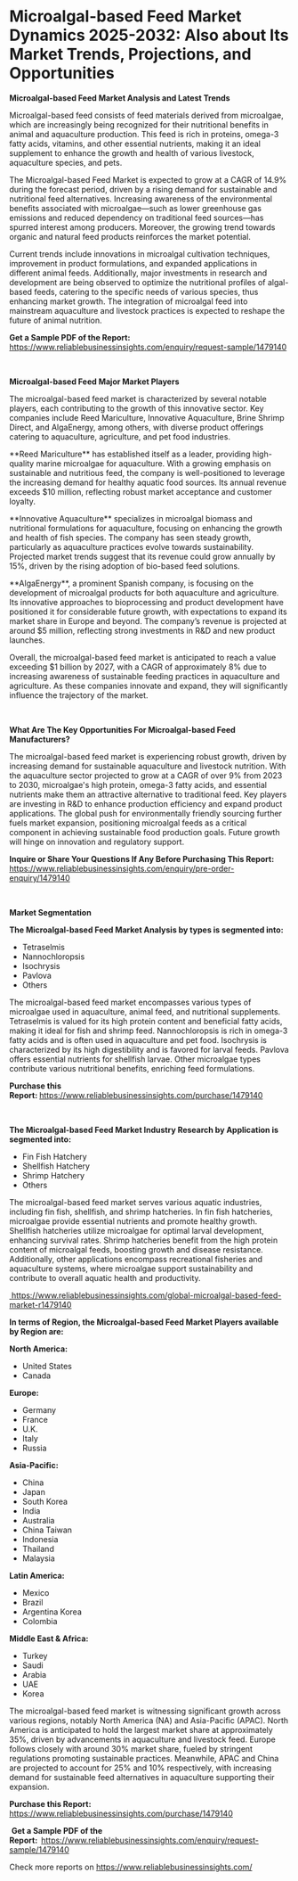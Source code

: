 <p><h1>Microalgal-based Feed Market Dynamics 2025-2032: Also about Its Market Trends, Projections, and Opportunities</h1></p><p><strong>Microalgal-based Feed Market Analysis and Latest Trends</strong></p>
<p><p>Microalgal-based feed consists of feed materials derived from microalgae, which are increasingly being recognized for their nutritional benefits in animal and aquaculture production. This feed is rich in proteins, omega-3 fatty acids, vitamins, and other essential nutrients, making it an ideal supplement to enhance the growth and health of various livestock, aquaculture species, and pets.</p><p>The Microalgal-based Feed Market is expected to grow at a CAGR of 14.9% during the forecast period, driven by a rising demand for sustainable and nutritional feed alternatives. Increasing awareness of the environmental benefits associated with microalgae—such as lower greenhouse gas emissions and reduced dependency on traditional feed sources—has spurred interest among producers. Moreover, the growing trend towards organic and natural feed products reinforces the market potential.</p><p>Current trends include innovations in microalgal cultivation techniques, improvement in product formulations, and expanded applications in different animal feeds. Additionally, major investments in research and development are being observed to optimize the nutritional profiles of algal-based feeds, catering to the specific needs of various species, thus enhancing market growth. The integration of microalgal feed into mainstream aquaculture and livestock practices is expected to reshape the future of animal nutrition.</p></p>
<p><strong>Get a Sample PDF of the Report:&nbsp;</strong> <a href="https://www.reliablebusinessinsights.com/enquiry/request-sample/1479140?utm_campaign=2269&utm_medium=2&utm_source=Github&utm_content=ia&utm_term=23032025&utm_id=microalgal-based-feed">https://www.reliablebusinessinsights.com/enquiry/request-sample/1479140</a></p>
<p>&nbsp;</p>
<p><strong>Microalgal-based Feed Major Market Players</strong></p>
<p><p>The microalgal-based feed market is characterized by several notable players, each contributing to the growth of this innovative sector. Key companies include Reed Mariculture, Innovative Aquaculture, Brine Shrimp Direct, and AlgaEnergy, among others, with diverse product offerings catering to aquaculture, agriculture, and pet food industries.</p><p>**Reed Mariculture** has established itself as a leader, providing high-quality marine microalgae for aquaculture. With a growing emphasis on sustainable and nutritious feed, the company is well-positioned to leverage the increasing demand for healthy aquatic food sources. Its annual revenue exceeds $10 million, reflecting robust market acceptance and customer loyalty.</p><p>**Innovative Aquaculture** specializes in microalgal biomass and nutritional formulations for aquaculture, focusing on enhancing the growth and health of fish species. The company has seen steady growth, particularly as aquaculture practices evolve towards sustainability. Projected market trends suggest that its revenue could grow annually by 15%, driven by the rising adoption of bio-based feed solutions.</p><p>**AlgaEnergy**, a prominent Spanish company, is focusing on the development of microalgal products for both aquaculture and agriculture. Its innovative approaches to bioprocessing and product development have positioned it for considerable future growth, with expectations to expand its market share in Europe and beyond. The company’s revenue is projected at around $5 million, reflecting strong investments in R&D and new product launches.</p><p>Overall, the microalgal-based feed market is anticipated to reach a value exceeding $1 billion by 2027, with a CAGR of approximately 8% due to increasing awareness of sustainable feeding practices in aquaculture and agriculture. As these companies innovate and expand, they will significantly influence the trajectory of the market.</p></p>
<p>&nbsp;</p>
<p><strong>What Are The Key Opportunities For Microalgal-based Feed Manufacturers?</strong></p>
<p><p>The microalgal-based feed market is experiencing robust growth, driven by increasing demand for sustainable aquaculture and livestock nutrition. With the aquaculture sector projected to grow at a CAGR of over 9% from 2023 to 2030, microalgae's high protein, omega-3 fatty acids, and essential nutrients make them an attractive alternative to traditional feed. Key players are investing in R&D to enhance production efficiency and expand product applications. The global push for environmentally friendly sourcing further fuels market expansion, positioning microalgal feeds as a critical component in achieving sustainable food production goals. Future growth will hinge on innovation and regulatory support.</p></p>
<p><strong>Inquire or Share Your Questions If Any Before Purchasing This Report:</strong> <a href="https://www.reliablebusinessinsights.com/enquiry/pre-order-enquiry/1479140?utm_campaign=2269&utm_medium=2&utm_source=Github&utm_content=ia&utm_term=23032025&utm_id=microalgal-based-feed">https://www.reliablebusinessinsights.com/enquiry/pre-order-enquiry/1479140</a></p>
<p>&nbsp;</p>
<p><strong>Market Segmentation</strong></p>
<p><strong>The Microalgal-based Feed Market Analysis by types is segmented into:</strong></p>
<p><ul><li>Tetraselmis</li><li>Nannochloropsis</li><li>Isochrysis</li><li>Pavlova</li><li>Others</li></ul></p>
<p><p>The microalgal-based feed market encompasses various types of microalgae used in aquaculture, animal feed, and nutritional supplements. Tetraselmis is valued for its high protein content and beneficial fatty acids, making it ideal for fish and shrimp feed. Nannochloropsis is rich in omega-3 fatty acids and is often used in aquaculture and pet food. Isochrysis is characterized by its high digestibility and is favored for larval feeds. Pavlova offers essential nutrients for shellfish larvae. Other microalgae types contribute various nutritional benefits, enriching feed formulations.</p></p>
<p><strong>Purchase this Report:&nbsp;</strong><a href="https://www.reliablebusinessinsights.com/purchase/1479140?utm_campaign=2269&utm_medium=2&utm_source=Github&utm_content=ia&utm_term=23032025&utm_id=microalgal-based-feed">https://www.reliablebusinessinsights.com/purchase/1479140</a></p>
<p>&nbsp;</p>
<p><strong>The Microalgal-based Feed Market Industry Research by Application is segmented into:</strong></p>
<p><ul><li>Fin Fish Hatchery</li><li>Shellfish Hatchery</li><li>Shrimp Hatchery</li><li>Others</li></ul></p>
<p><p>The microalgal-based feed market serves various aquatic industries, including fin fish, shellfish, and shrimp hatcheries. In fin fish hatcheries, microalgae provide essential nutrients and promote healthy growth. Shellfish hatcheries utilize microalgae for optimal larval development, enhancing survival rates. Shrimp hatcheries benefit from the high protein content of microalgal feeds, boosting growth and disease resistance. Additionally, other applications encompass recreational fisheries and aquaculture systems, where microalgae support sustainability and contribute to overall aquatic health and productivity.</p></p>
<p><a href="https://www.reliablebusinessinsights.com/global-microalgal-based-feed-market-r1479140?utm_campaign=2269&utm_medium=2&utm_source=Github&utm_content=ia&utm_term=23032025&utm_id=microalgal-based-feed">&nbsp;https://www.reliablebusinessinsights.com/global-microalgal-based-feed-market-r1479140</a></p>
<p><strong>In terms of Region, the Microalgal-based Feed Market Players available by Region are:</strong></p>
<p>
    <p> <strong> North America: </strong>
        <ul>
            <li>United States</li>
            <li>Canada</li>
        </ul>
        </p> 
    <p> <strong> Europe: </strong>
        <ul>
            <li>Germany</li>
            <li>France</li>
            <li>U.K.</li>
            <li>Italy</li>
            <li>Russia</li>
        </ul>
        </p> 
    <p> <strong> Asia-Pacific: </strong>
        <ul>
            <li>China</li>
            <li>Japan</li>
            <li>South Korea</li>
            <li>India</li>
            <li>Australia</li>
            <li>China Taiwan</li>
            <li>Indonesia</li>
            <li>Thailand</li>
            <li>Malaysia</li>
        </ul>
        </p> 
    <p> <strong> Latin America: </strong>
        <ul>
            <li>Mexico</li>
            <li>Brazil</li>
            <li>Argentina Korea</li>
            <li>Colombia</li>
        </ul>
        </p> 
    <p> <strong> Middle East & Africa: </strong>
        <ul>
            <li>Turkey</li>
            <li>Saudi</li>
            <li>Arabia</li>
            <li>UAE</li>
            <li>Korea</li>
        </ul>
    </p>
    </p>
<p><p>The microalgal-based feed market is witnessing significant growth across various regions, notably North America (NA) and Asia-Pacific (APAC). North America is anticipated to hold the largest market share at approximately 35%, driven by advancements in aquaculture and livestock feed. Europe follows closely with around 30% market share, fueled by stringent regulations promoting sustainable practices. Meanwhile, APAC and China are projected to account for 25% and 10% respectively, with increasing demand for sustainable feed alternatives in aquaculture supporting their expansion.</p></p>
<p><strong>Purchase this Report: </strong><a href="https://www.reliablebusinessinsights.com/purchase/1479140?utm_campaign=2269&utm_medium=2&utm_source=Github&utm_content=ia&utm_term=23032025&utm_id=microalgal-based-feed">https://www.reliablebusinessinsights.com/purchase/1479140</a></p>
<p>&nbsp;<strong>Get a Sample PDF of the Report:&nbsp;&nbsp;</strong><a href="https://www.reliablebusinessinsights.com/enquiry/request-sample/1479140?utm_campaign=2269&utm_medium=2&utm_source=Github&utm_content=ia&utm_term=23032025&utm_id=microalgal-based-feed">https://www.reliablebusinessinsights.com/enquiry/request-sample/1479140</a></p>
<p><strong></strong></p>
<p>Check more reports on <a href="https://www.reliablebusinessinsights.com/?utm_campaign=2269&utm_medium=2&utm_source=Github&utm_content=ia&utm_term=23032025&utm_id=microalgal-based-feed">https://www.reliablebusinessinsights.com/</a></p>